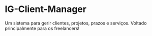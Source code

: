 # IG-Client-Manager
Um sistema para gerir clientes, projetos, prazos e serviços. Voltado principalmente para os freelancers!
